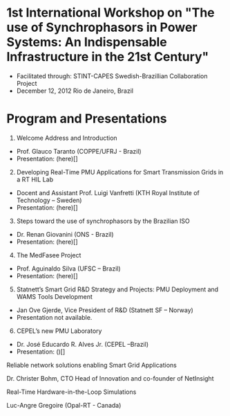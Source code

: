# 1st International Workshop on "The use of Synchrophasors in Power Systems: An Indispensable Infrastructure in the 21st Century"


- Facilitated through: STINT-CAPES Swedish-Brazillian Collaboration Project
- December 12, 2012 Rio de Janeiro, Brazil

# Program and Presentations
1. Welcome Address and Introduction
  - Prof. Glauco Taranto (COPPE/UFRJ - Brazil)
  - Presentation: (here)[]

2. Developing Real-Time PMU Applications for Smart Transmission Grids in a RT HIL Lab
  - Docent and Assistant Prof. Luigi Vanfretti (KTH Royal Institute of Technology – Sweden)
  - Presentation: (here)[]

3. Steps toward the use of synchrophasors by the Brazilian ISO
  - Dr. Renan Giovanini (ONS - Brazil)
  - Presentation: (here)[]

4. The MedFasee Project
  - Prof. Aguinaldo Silva (UFSC – Brazil)
  - Presentation: (here)[]

5. Statnett’s Smart Grid R&D Strategy and Projects: PMU Deployment and WAMS Tools Development 
  - Jan Ove Gjerde, Vice President of R&D (Statnett SF – Norway)
  - Presentation not available.

6. CEPEL’s new PMU Laboratory
  - Dr. José Educardo R. Alves Jr. (CEPEL –Brazil)
  - Presentation: ()[]

Reliable network solutions enabling Smart Grid Applications

Dr. Christer Bohm, CTO Head of Innovation and co-founder of NetInsight

Real-Time Hardware-in-the-Loop Simulations

Luc-Angre Gregoire (Opal-RT - Canada)

